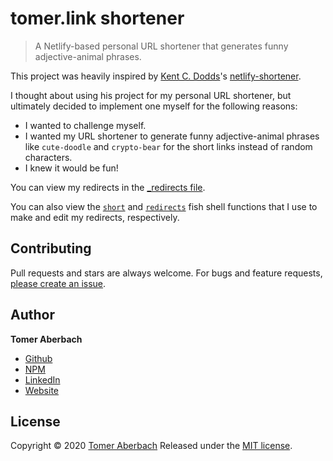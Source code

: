 # tomer.link shortener

> A Netlify-based personal URL shortener that generates funny adjective-animal phrases.

This project was heavily inspired by [Kent C. Dodds](https://kentcdodds.com)'s [netlify-shortener](https://github.com/kentcdodds/netlify-shortener).

I thought about using his project for my personal URL shortener, but ultimately decided to implement one myself for the following reasons:
* I wanted to challenge myself.
* I wanted my URL shortener to generate funny adjective-animal phrases like `cute-doodle` and `crypto-bear` for the short links instead of random characters.
* I knew it would be fun!

You can view my redirects in the [_redirects file](https://github.com/TomerAberbach/tomer.link/blob/master/_redirects).

You can also view the [`short`](https://github.com/TomerAberbach/dotfiles/blob/master/home/tomeraberbach/.config/fish/functions/short.fish) and [`redirects`](https://github.com/TomerAberbach/dotfiles/blob/master/home/tomeraberbach/.config/fish/functions/redirects.fish) fish shell functions that I use to make and edit my redirects, respectively.

## Contributing

Pull requests and stars are always welcome. For bugs and feature requests, [please create an issue](https://github.com/TomerAberbach/tomer.link/issues/new).

## Author

**Tomer Aberbach**

- [Github](https://github.com/TomerAberbach)
- [NPM](https://www.npmjs.com/~tomeraberbach)
- [LinkedIn](https://www.linkedin.com/in/tomer-a)
- [Website](https://tomeraberba.ch)

## License

Copyright © 2020 [Tomer Aberbach](https://github.com/TomerAberbach)
Released under the [MIT license](https://github.com/TomerAberbach/tomer.link/blob/master/LICENSE).
